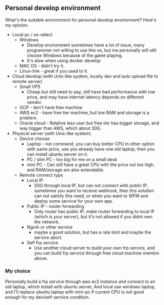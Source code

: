 ## Personal develop environment

What's the suitable environment for personal develop environment? Here's my opinion. 

* Local pc / os-select
  * Windows
    * Develop environment sometimes have a lot of issue, many programmer not willing to use this os, but me personally will still choose Windows because of the game playing.
    * It's slow when using docker develop
  * MAC OS - didn't try it.
  * Linux-line - great if you used to it.
* Cloud develop (with Unix-like system, locally dev and auto upload file to remote server)
  * Small VPS
    * Cheap but still need to pay, still have bad performance with low price, and may have internet latency depends on different vendor.
  * GCP - don't have free machine
  * AWS ec2 - have free tier machine, but low RAM and storage is a problem.
  * Oracle cloud - Relative less user but free tier has bigger storage, and way bigger than AWS, which about 30G.
* Physical server (with Unix-like system)
  * Device choose
    * Laptop - not commend, you can buy better CPU in other option with same price, use you already have one old laptop, then you can install ubuntu server on it.
    * PC / slim PC - too big for me on a small desk
    * mini PC - Can still have a great CPU with the price not too high, and RAM/storage are also extendable.
  * Remote connect type
    * Local IP
      * SSG through local IP, but can not connect with public IP, sometimes you want to receive webhook, then this solution can not satisfy this need, or when you want to WFM and deploy some service for your own app.
    * Public IP - router forwarding
      * Only router has public IP, make router forwarding to local IP (which is your server), but it's not allowed if you didnt own the network.
    * Ngrok or other service  
      * maybe a good solution, but has a rate limit and maybe the service abort.
    * Self frp service
      * Use another cloud server to build your own frp service, and you can build frp service through free cloud machine mention above. 

### My choice

Personally build a frp service through aws ec2 instance and connect to an old laptop, which install with ubuntu server, And local use windows laptop, and I'll replace ubuntu laptop with mini-pc if current CPU is not good enough for my dev/self-service condition.